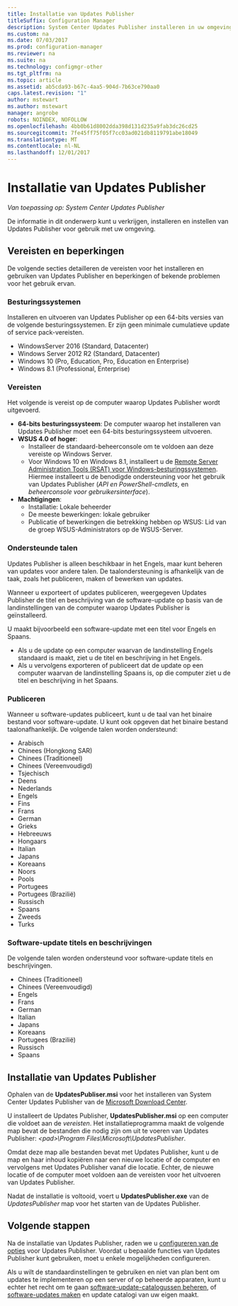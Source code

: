 ```yaml
---
title: Installatie van Updates Publisher
titleSuffix: Configuration Manager
description: System Center Updates Publisher installeren in uw omgeving
ms.custom: na
ms.date: 07/03/2017
ms.prod: configuration-manager
ms.reviewer: na
ms.suite: na
ms.technology: configmgr-other
ms.tgt_pltfrm: na
ms.topic: article
ms.assetid: ab5cda93-b67c-4aa5-904d-7b63ce790aa0
caps.latest.revision: "1"
author: mstewart
ms.author: mstewart
manager: angrobe
robots: NOINDEX, NOFOLLOW
ms.openlocfilehash: 4bb0b61d8002dda398d131d235a9fab3dc26cd25
ms.sourcegitcommit: 7fe45ff75f05f7cc03ad021db8119791abe18049
ms.translationtype: MT
ms.contentlocale: nl-NL
ms.lasthandoff: 12/01/2017
---
```

# <a name="install-updates-publisher"></a>Installatie van Updates Publisher

*Van toepassing op: System Center Updates Publisher*

De informatie in dit onderwerp kunt u verkrijgen, installeren en instellen van Updates Publisher voor gebruik met uw omgeving.


## <a name="prerequisites-and-limitations"></a>Vereisten en beperkingen
De volgende secties detailleren de vereisten voor het installeren en gebruiken van Updates Publisher en beperkingen of bekende problemen voor het gebruik ervan.

### <a name="operating-systems"></a>Besturingssystemen
Installeren en uitvoeren van Updates Publisher op een 64-bits versies van de volgende besturingssystemen. Er zijn geen minimale cumulatieve update of service pack-vereisten.

-   WindowsServer 2016 (Standard, Datacenter)
-   Windows Server 2012 R2 (Standard, Datacenter)
-   Windows 10 (Pro, Education, Pro, Education en Enterprise)
-   Windows 8.1 (Professional, Enterprise)

### <a name="prerequisites"></a>Vereisten
Het volgende is vereist op de computer waarop Updates Publisher wordt uitgevoerd.

-   **64-bits besturingssysteem**: De computer waarop het installeren van Updates Publisher moet een 64-bits besturingssysteem uitvoeren.
-   **WSUS 4.0 of hoger**:
    -   Installeer de standaard-beheerconsole om te voldoen aan deze vereiste op Windows Server.
    -   Voor Windows 10 en Windows 8.1, installeert u de [Remote Server Administration Tools (RSAT) voor Windows-besturingssystemen](https://support.microsoft.com/help/2693643/remote-server-administration-tools-rsat-for-windows-operating-systems). Hiermee installeert u de benodigde ondersteuning voor het gebruik van Updates Publisher (*API en PowerShell-cmdlets*, en *beheerconsole voor gebruikersinterface*).
-   **Machtigingen**:
    -   Installatie: Lokale beheerder
    -   De meeste bewerkingen: lokale gebruiker
    -   Publicatie of bewerkingen die betrekking hebben op WSUS: Lid van de groep WSUS-Administrators op de WSUS-Server.

### <a name="supported-languages"></a>Ondersteunde talen
Updates Publisher is alleen beschikbaar in het Engels, maar kunt beheren van updates voor andere talen. De taalondersteuning is afhankelijk van de taak, zoals het publiceren, maken of bewerken van updates.

Wanneer u exporteert of updates publiceren, weergegeven Updates Publisher de titel en beschrijving van de software-update op basis van de landinstellingen van de computer waarop Updates Publisher is geïnstalleerd.

U maakt bijvoorbeeld een software-update met een titel voor Engels en Spaans.

-   Als u de update op een computer waarvan de landinstelling Engels standaard is maakt, ziet u de titel en beschrijving in het Engels.
-   Als u vervolgens exporteren of publiceert dat de update op een computer waarvan de landinstelling Spaans is, op die computer ziet u de titel en beschrijving in het Spaans.

### <a name="publishing"></a>Publiceren
Wanneer u software-updates publiceert, kunt u de taal van het binaire bestand voor software-update. U kunt ook opgeven dat het binaire bestand taalonafhankelijk. De volgende talen worden ondersteund:

-   Arabisch
-   Chinees (Hongkong SAR)
-   Chinees (Traditioneel)
-   Chinees (Vereenvoudigd)
-   Tsjechisch
-   Deens
-   Nederlands
-   Engels
-   Fins
-   Frans
-   German
-   Grieks
-   Hebreeuws
-   Hongaars
-   Italian
-   Japans
-   Koreaans
-   Noors
-   Pools
-   Portugees
-   Portugees (Brazilië)
-   Russisch
-   Spaans
-   Zweeds
-   Turks

### <a name="software-update-titles-and-descriptions"></a>Software-update titels en beschrijvingen
De volgende talen worden ondersteund voor software-update titels en beschrijvingen.

-   Chinees (Traditioneel)
-   Chinees (Vereenvoudigd)
-   Engels
-   Frans
-   German
-   Italian
-   Japans
-   Koreaans
-   Portugees (Brazilië)
-   Russisch
-   Spaans



## <a name="install-updates-publisher"></a>Installatie van Updates Publisher
Ophalen van de **UpdatesPubliser.msi** voor het installeren van System Center Updates Publisher van de [Microsoft Download Center](https://go.microsoft.com/fwlink/?linkid=847967).

U installeert de Updates Publisher, **UpdatesPublisher.msi** op een computer die voldoet aan de *vereisten*. Het installatieprogramma maakt de volgende map bevat de bestanden die nodig zijn om uit te voeren van Updates Publisher:  *&lt;pad&gt;\Program Files\Microsoft\UpdatesPublisher*.

Omdat deze map alle bestanden bevat met Updates Publisher, kunt u de map en haar inhoud kopiëren naar een nieuwe locatie of de computer en vervolgens met Updates Publisher vanaf die locatie. Echter, de nieuwe locatie of de computer moet voldoen aan de vereisten voor het uitvoeren van Updates Publisher.

Nadat de installatie is voltooid, voert u **UpdatesPublisher.exe** van de *UpdatesPublisher* map voor het starten van de Updates Publisher.

## <a name="next-steps"></a>Volgende stappen
 Na de installatie van Updates Publisher, raden we u [configureren van de opties](updates-publisher-options.md) voor Updates Publisher. Voordat u bepaalde functies van Updates Publisher kunt gebruiken, moet u enkele mogelijkheden configureren.

 Als u wilt de standaardinstellingen te gebruiken en niet van plan bent om updates te implementeren op een server of op beheerde apparaten, kunt u echter het recht om te gaan [software-update-catalogussen beheren](updates-publisher-catalogs.md), of [software-updates maken](create-updates-with-updates-publisher.md) en update catalogi van uw eigen maakt.

